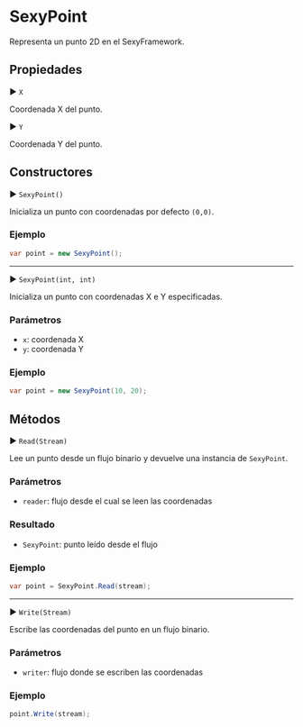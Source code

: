 # SexyPoint

Representa un punto 2D en el SexyFramework.

## Propiedades

▶ `X`

Coordenada X del punto.

▶ `Y`

Coordenada Y del punto.

## Constructores

▶ `SexyPoint()`

Inicializa un punto con coordenadas por defecto `(0,0)`.

### Ejemplo

```csharp
var point = new SexyPoint();
```

--------------------------------------------------------

▶ `SexyPoint(int, int)`

Inicializa un punto con coordenadas X e Y especificadas.

### Parámetros

- `x`: coordenada X
- `y`: coordenada Y

### Ejemplo

```csharp
var point = new SexyPoint(10, 20);
```

## Métodos

▶ `Read(Stream)`

Lee un punto desde un flujo binario y devuelve una instancia de `SexyPoint`.

### Parámetros

- `reader`: flujo desde el cual se leen las coordenadas

### Resultado

- `SexyPoint`: punto leído desde el flujo

### Ejemplo

```csharp
var point = SexyPoint.Read(stream);
```

--------------------------------------------------------

▶ `Write(Stream)`

Escribe las coordenadas del punto en un flujo binario.

### Parámetros

- `writer`: flujo donde se escriben las coordenadas

### Ejemplo

```csharp
point.Write(stream);
```